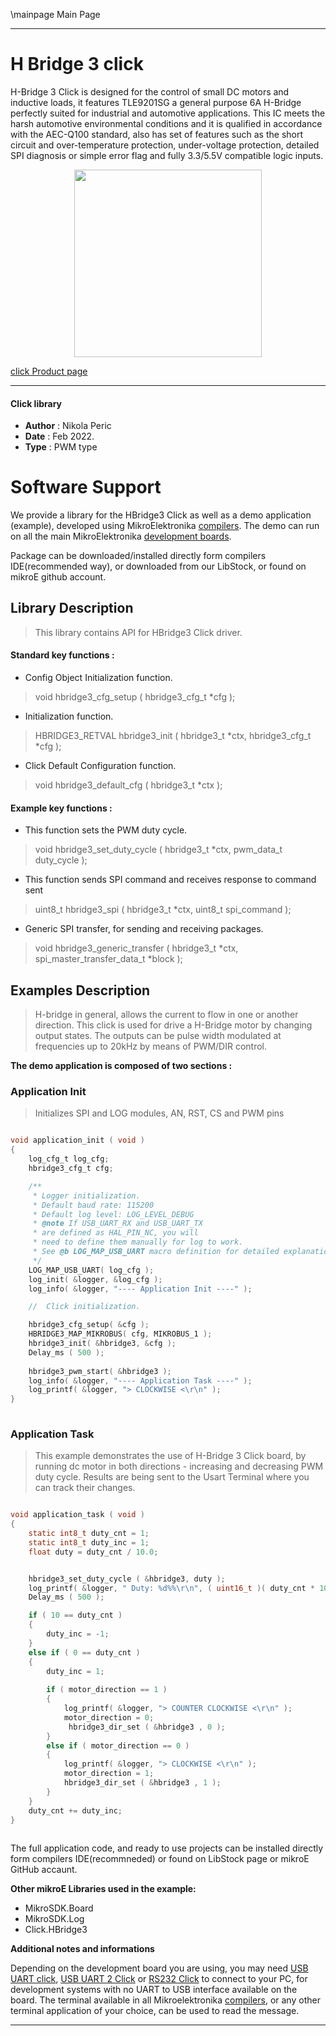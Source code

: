 \mainpage Main Page
 
---
# H Bridge 3 click

H-Bridge 3 Click is designed for the control of small DC motors and inductive loads, it features TLE9201SG a general purpose 6A H-Bridge perfectly suited for industrial and automotive applications. This IC meets the harsh automotive environmental conditions and it is qualified in accordance with the AEC-Q100 standard, also has set of features such as the short circuit and over-temperature protection, under-voltage protection, detailed SPI diagnosis or simple error flag and fully 3.3/5.5V compatible logic inputs.

<p align="center">
  <img src="https://download.mikroe.com/images/click_for_ide/hbridge3_click.png" height=300px>
</p>

[click Product page](https://www.mikroe.com/h-bridge-3-click)

---


#### Click library 

- **Author**        : Nikola Peric
- **Date**          : Feb 2022.
- **Type**          : PWM type


# Software Support

We provide a library for the HBridge3 Click 
as well as a demo application (example), developed using MikroElektronika 
[compilers](https://shop.mikroe.com/compilers). 
The demo can run on all the main MikroElektronika [development boards](https://shop.mikroe.com/development-boards).

Package can be downloaded/installed directly form compilers IDE(recommended way), or downloaded from our LibStock, or found on mikroE github account. 

## Library Description

> This library contains API for HBridge3 Click driver.

#### Standard key functions :

- Config Object Initialization function.
> void hbridge3_cfg_setup ( hbridge3_cfg_t *cfg ); 
 
- Initialization function.
> HBRIDGE3_RETVAL hbridge3_init ( hbridge3_t *ctx, hbridge3_cfg_t *cfg );

- Click Default Configuration function.
> void hbridge3_default_cfg ( hbridge3_t *ctx );


#### Example key functions :

- This function sets the PWM duty cycle.
> void hbridge3_set_duty_cycle ( hbridge3_t *ctx, pwm_data_t duty_cycle );
 
- This function sends SPI command and receives response to command sent
> uint8_t hbridge3_spi ( hbridge3_t *ctx, uint8_t spi_command );

- Generic SPI transfer, for sending and receiving packages.
> void hbridge3_generic_transfer ( hbridge3_t *ctx, spi_master_transfer_data_t *block );

## Examples Description

> H-bridge in general, allows the current to flow in one or another direction.
> This click is used for drive a H-Bridge motor by changing output states. 
> The outputs can be pulse width modulated at frequencies up to 20kHz by means of PWM/DIR control. 

**The demo application is composed of two sections :**

### Application Init 

> Initializes SPI and LOG modules, AN, RST, CS and PWM pins

```c

void application_init ( void )
{
    log_cfg_t log_cfg;
    hbridge3_cfg_t cfg;

    /** 
     * Logger initialization.
     * Default baud rate: 115200
     * Default log level: LOG_LEVEL_DEBUG
     * @note If USB_UART_RX and USB_UART_TX 
     * are defined as HAL_PIN_NC, you will 
     * need to define them manually for log to work. 
     * See @b LOG_MAP_USB_UART macro definition for detailed explanation.
     */
    LOG_MAP_USB_UART( log_cfg );
    log_init( &logger, &log_cfg );
    log_info( &logger, "---- Application Init ----" );

    //  Click initialization.

    hbridge3_cfg_setup( &cfg );
    HBRIDGE3_MAP_MIKROBUS( cfg, MIKROBUS_1 );
    hbridge3_init( &hbridge3, &cfg );
    Delay_ms ( 500 );
    
    hbridge3_pwm_start( &hbridge3 );
    log_info( &logger, "---- Application Task ----" );
    log_printf( &logger, "> CLOCKWISE <\r\n" );
}
  
```

### Application Task

>  This example demonstrates the use of H-Bridge 3 Click board, 
>  by running dc motor in both directions - increasing and decreasing PWM duty cycle.
>  Results are being sent to the Usart Terminal where you can track their changes.

```c

void application_task ( void )
{
    static int8_t duty_cnt = 1;
    static int8_t duty_inc = 1;
    float duty = duty_cnt / 10.0;


    hbridge3_set_duty_cycle ( &hbridge3, duty );
    log_printf( &logger, " Duty: %d%%\r\n", ( uint16_t )( duty_cnt * 10 ) );
    Delay_ms ( 500 );

    if ( 10 == duty_cnt ) 
    {
        duty_inc = -1;
    }
    else if ( 0 == duty_cnt ) 
    {
        duty_inc = 1;
        
        if ( motor_direction == 1 )
        {
            log_printf( &logger, "> COUNTER CLOCKWISE <\r\n" );
            motor_direction = 0;
             hbridge3_dir_set ( &hbridge3 , 0 );
        }
        else if ( motor_direction == 0 )
        {
            log_printf( &logger, "> CLOCKWISE <\r\n" );
            motor_direction = 1;
            hbridge3_dir_set ( &hbridge3 , 1 );
        }
    }
    duty_cnt += duty_inc;
}
  

```

The full application code, and ready to use projects can be  installed directly form compilers IDE(recommneded) or found on LibStock page or mikroE GitHub accaunt.

**Other mikroE Libraries used in the example:** 

- MikroSDK.Board
- MikroSDK.Log
- Click.HBridge3

**Additional notes and informations**

Depending on the development board you are using, you may need 
[USB UART click](https://shop.mikroe.com/usb-uart-click), 
[USB UART 2 Click](https://shop.mikroe.com/usb-uart-2-click) or 
[RS232 Click](https://shop.mikroe.com/rs232-click) to connect to your PC, for 
development systems with no UART to USB interface available on the board. The 
terminal available in all Mikroelektronika 
[compilers](https://shop.mikroe.com/compilers), or any other terminal application 
of your choice, can be used to read the message.



---
